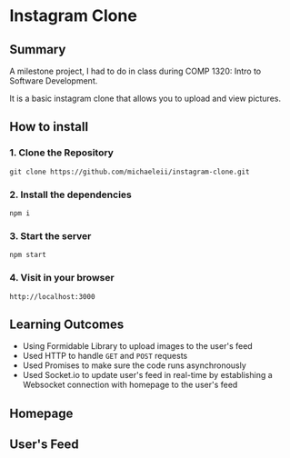 # Instagram Clone

## Summary

A milestone project, I had to do in class during COMP 1320: Intro to Software Development.

It is a basic instagram clone that allows you to upload and view pictures.

## How to install

### 1. Clone the Repository

```git
git clone https://github.com/michaeleii/instagram-clone.git
```

### 2. Install the dependencies

```npm
npm i
```

### 3. Start the server

```npm
npm start
```

### 4. Visit in your browser

```url
http://localhost:3000
```

## Learning Outcomes

- Using Formidable Library to upload images to the user's feed
- Used HTTP to handle `GET` and `POST` requests
- Used Promises to make sure the code runs asynchronously
- Used Socket.io to update user's feed in real-time by establishing a Websocket connection with homepage to the user's feed

## Homepage

## User's Feed
